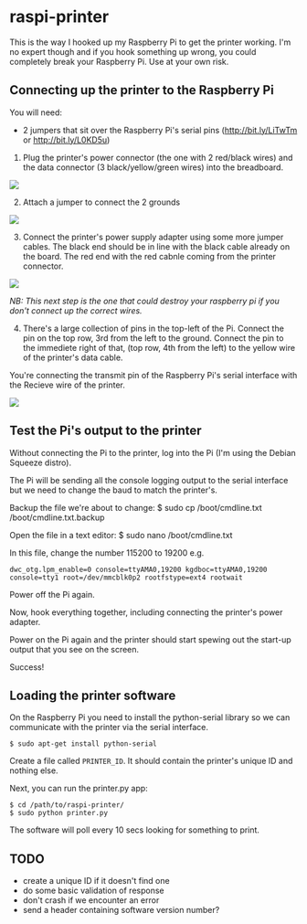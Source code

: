 raspi-printer
=============

This is the way I hooked up my Raspberry Pi to get the printer working. I'm no expert though and if you hook something up wrong, you could completely break your Raspberry Pi. Use at your own risk.

## Connecting up the printer to the Raspberry Pi

You will need:
 - 2 jumpers that sit over the Raspberry Pi's serial pins (http://bit.ly/LiTwTm or http://bit.ly/L0KD5u)

1. Plug the printer's power connector (the one with 2 red/black wires) and the data connector (3 black/yellow/green wires) into the breadboard.

![](https://raw.github.com/andrewn/raspi-printer/master/docs/1.jpg)

2. Attach a jumper to connect the 2 grounds

![](https://raw.github.com/andrewn/raspi-printer/master/docs/2.jpg)

3. Connect the printer's power supply adapter using some more jumper cables. The black end should be in line with the black cable already on the board. The red end with the red cabnle coming from the printer connector.

![](https://raw.github.com/andrewn/raspi-printer/master/docs/3.jpg)


*NB: This next step is the one that could destroy your raspberry pi if you don't connect up the correct wires.*

4. There's a large collection of pins in the top-left of the Pi. Connect the pin on the top row, 3rd from the left to the ground. Connect the pin to the immediete right of that, (top row, 4th from the left) to the yellow wire of the printer's data cable.

You're connecting the transmit pin of the Raspberry Pi's serial interface with the Recieve wire of the printer.

![](https://raw.github.com/andrewn/raspi-printer/master/docs/4.jpg)

## Test the Pi's output to the printer

Without connecting the Pi to the printer, log into the Pi (I'm using the Debian Squeeze distro).

The Pi will be sending all the console logging output to the serial interface but we need to change the baud to match the printer's.

Backup the file we're about to change:
    $ sudo cp /boot/cmdline.txt /boot/cmdline.txt.backup

Open the file in a text editor:
    $ sudo nano /boot/cmdline.txt


In this file, change the number 115200 to 19200 e.g.

    dwc_otg.lpm_enable=0 console=ttyAMA0,19200 kgdboc=ttyAMA0,19200 console=tty1 root=/dev/mmcblk0p2 rootfstype=ext4 rootwait

Power off the Pi again.

Now, hook everything together, including connecting the printer's power adapter.

Power on the Pi again and the printer should start spewing out the start-up output that you see on the screen.

Success!

## Loading the printer software

On the Raspberry Pi you need to install the python-serial library so we can communicate with the printer via the serial interface.

    $ sudo apt-get install python-serial

Create a file called `PRINTER_ID`. It should contain the printer's unique ID and nothing else.

Next, you can run the printer.py app:

    $ cd /path/to/raspi-printer/
    $ sudo python printer.py

The software will poll every 10 secs looking for something to print.

## TODO
- create a unique ID if it doesn't find one
- do some basic validation of response
- don't crash if we encounter an error
- send a header containing software version number?
